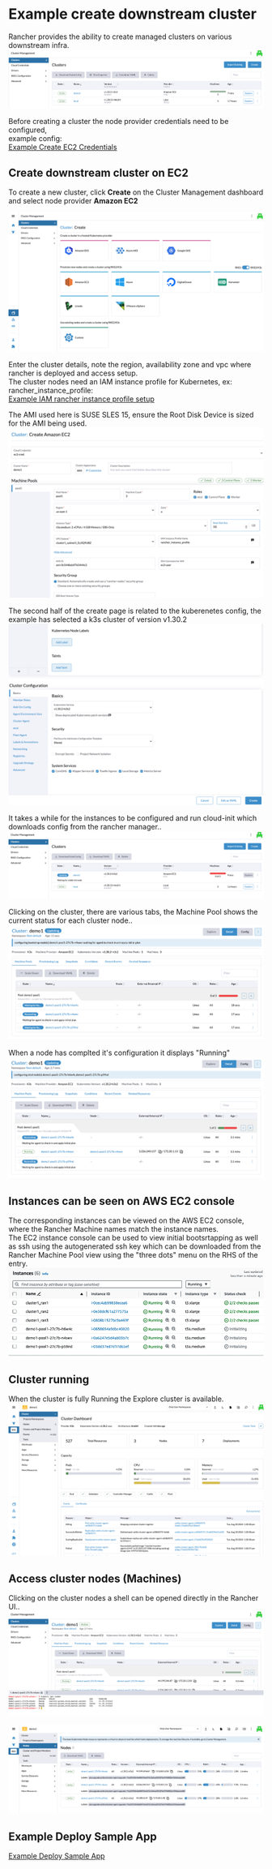 # Example create downstream cluster

Rancher provides the ability to create managed clusters on various downstream infra.  
![cluster-management-home](../assets/cluster-management-home.png)


Before creating a cluster the node provider credentials need to be configured,  
example config:  
[Example Create EC2 Credentials](./create-cloud-credentals.md)  

## Create downstream cluster on EC2

To create a new cluster, click **Create** on the Cluster Management dashboard and select node provider **Amazon EC2**  

![downstream-cluster-create-1](../assets/downstream-cluster-create-1.png)  

Enter the cluster details, note the region, availability zone and vpc where rancher is deployed and access setup.  
The cluster nodes need an IAM instance profile for Kubernetes, ex: rancher_instance_profile:  
[Example IAM rancher instance profile setup](./downstream-cluster-instance-profile.md)

The AMI used here is SUSE SLES 15, ensure the Root Disk Device is sized for the AMI being used.  
![downstream-cluster-create-2](../assets/downstream-cluster-create-2.png)  

The second half of the create page is related to the kuberenetes config, the example has selected a k3s cluster of version v1.30.2  
![downstream-cluster-create-3](../assets/downstream-cluster-create-3.png)  

It takes a while for the instances to be configured and run cloud-init which downloads config from the rancher manager..  
![downstream-cluster-create-4](../assets/downstream-cluster-create-4.png)  

Clicking on the cluster, there are various tabs, the Machine Pool shows the current status for each cluster node..  
![downstream-cluster-create-5](../assets/downstream-cluster-create-5.png)  

When a node has complted it's configuration it displays "Running"  
![downstream-cluster-create-6](../assets/downstream-cluster-create-6.png)  


## Instances can be seen on AWS EC2 console

The corresponding instances can be viewed on the AWS EC2 console, where the Rancher Machine names match the instance names.  
The EC2 instance console can be used to view initial bootsrtapping as well as ssh using the autogenerated ssh key which can be downloaded from the Rancher Machine Pool view using the "three dots" menu on the RHS of the entry.  
![downstream-cluster-ec2-instances](../assets/downstream-cluster-ec2-instances.png)  


## Cluster running

When the cluster is fully Running the Explore cluster is available.  
![downstream-cluster-running](../assets/downstream-cluster-running.png)  


## Access cluster nodes (Machines)

Clicking on the cluster nodes a shell can be opened directly in the Rancher UI..  
![downstream-cluster-ssh-shell](../assets/downstream-cluster-ssh-shell.png)  

![downstream-cluster-nodes](../assets/downstream-cluster-nodes.png)  


## Example Deploy Sample App
[Example Deploy Sample App](./deploy-sample-app.md)
